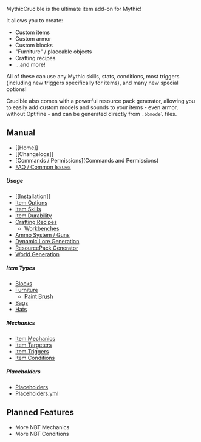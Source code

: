 MythicCrucible is the ultimate item add-on for Mythic!

It allows you to create:
- Custom items
- Custom armor
- Custom blocks
- "Furniture" / placeable objects
- Crafting recipes
- ...and more!

All of these can use any Mythic skills, stats, conditions, most triggers (including new triggers specifically for items), and many new special options!

Crucible also comes with a powerful resource pack generator, allowing you to easily add custom models and sounds to your items - even armor, without Optifine - and can be generated directly from `.bbmodel` files.

Manual
-----
* [[Home]]
* [[Changelogs]]
* [Commands / Permissions](Commands and Permissions)
* [FAQ / Common Issues](FAQ)

##### Usage
  * [[Installation]]
  * [Item Options](Options)
  * [Item Skills](Usage)
  * [Item Durability](CustomDurability)
  * [Crafting Recipes](Recipes)
    * [Workbenches](Recipes/Workbenches)
  * [Ammo System / Guns](Ammo)
  * [Dynamic Lore Generation](Dynamic-Lore-Generation)
  * [ResourcePack Generator](ResourcePack-Generator)
  * [World Generation](World-Generation)

##### Item Types
  * [Blocks](Custom-Blocks)
  * [Furniture](Furniture) 
    * [Paint Brush](Paint-Brush)
  * [Bags](Bags)
  * [Hats](Hats)

##### Mechanics
  * [Item Mechanics](Skills/Mechanics)
  * [Item Targeters](Skills/Targeters)
  * [Item Triggers](Skills/Triggers)
  * [Item Conditions](Skills/Conditions)

##### Placeholders
  * [Placeholders](Placeholders)
  * [Placeholders.yml](placeholders.yml)


Planned Features
----------------
* More NBT Mechanics
* More NBT Conditions